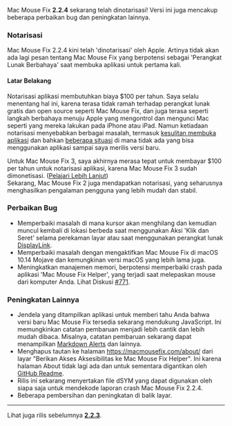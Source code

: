 Mac Mouse Fix **2.2.4** sekarang telah dinotarisasi! Versi ini juga mencakup beberapa perbaikan bug dan peningkatan lainnya.

### **Notarisasi**

Mac Mouse Fix 2.2.4 kini telah 'dinotarisasi' oleh Apple. Artinya tidak akan ada lagi pesan tentang Mac Mouse Fix yang berpotensi sebagai 'Perangkat Lunak Berbahaya' saat membuka aplikasi untuk pertama kali.

#### Latar Belakang

Notarisasi aplikasi membutuhkan biaya $100 per tahun. Saya selalu menentang hal ini, karena terasa tidak ramah terhadap perangkat lunak gratis dan open source seperti Mac Mouse Fix, dan juga terasa seperti langkah berbahaya menuju Apple yang mengontrol dan mengunci Mac seperti yang mereka lakukan pada iPhone atau iPad. Namun ketiadaan notarisasi menyebabkan berbagai masalah, termasuk [kesulitan membuka aplikasi](https://github.com/noah-nuebling/mac-mouse-fix/discussions/114) dan bahkan [beberapa situasi](https://github.com/noah-nuebling/mac-mouse-fix/issues/95) di mana tidak ada yang bisa menggunakan aplikasi sampai saya merilis versi baru.

Untuk Mac Mouse Fix 3, saya akhirnya merasa tepat untuk membayar $100 per tahun untuk notarisasi aplikasi, karena Mac Mouse Fix 3 sudah dimonetisasi. ([Pelajari Lebih Lanjut](https://github.com/noah-nuebling/mac-mouse-fix/releases/tag/3.0.0)) \
Sekarang, Mac Mouse Fix 2 juga mendapatkan notarisasi, yang seharusnya menghasilkan pengalaman pengguna yang lebih mudah dan stabil.

### **Perbaikan Bug**

- Memperbaiki masalah di mana kursor akan menghilang dan kemudian muncul kembali di lokasi berbeda saat menggunakan Aksi 'Klik dan Seret' selama perekaman layar atau saat menggunakan perangkat lunak [DisplayLink](https://www.synaptics.com/products/displaylink-graphics).
- Memperbaiki masalah dengan mengaktifkan Mac Mouse Fix di macOS 10.14 Mojave dan kemungkinan versi macOS yang lebih lama juga.
- Meningkatkan manajemen memori, berpotensi memperbaiki crash pada aplikasi 'Mac Mouse Fix Helper', yang terjadi saat melepaskan mouse dari komputer Anda. Lihat Diskusi [#771](https://github.com/noah-nuebling/mac-mouse-fix/discussions/771).

### **Peningkatan Lainnya**

- Jendela yang ditampilkan aplikasi untuk memberi tahu Anda bahwa versi baru Mac Mouse Fix tersedia sekarang mendukung JavaScript. Ini memungkinkan catatan pembaruan menjadi lebih cantik dan lebih mudah dibaca. Misalnya, catatan pembaruan sekarang dapat menampilkan [Markdown Alerts](https://github.com/orgs/community/discussions/16925) dan lainnya.
- Menghapus tautan ke halaman https://macmousefix.com/about/ dari layar "Berikan Akses Aksesibilitas ke Mac Mouse Fix Helper". Ini karena halaman About tidak lagi ada dan untuk sementara digantikan oleh [GitHub Readme](https://github.com/noah-nuebling/mac-mouse-fix).
- Rilis ini sekarang menyertakan file dSYM yang dapat digunakan oleh siapa saja untuk mendekode laporan crash Mac Mouse Fix 2.2.4.
- Beberapa pembersihan dan peningkatan di balik layar.

---

Lihat juga rilis sebelumnya [**2.2.3**](https://github.com/noah-nuebling/mac-mouse-fix/releases/tag/2.2.3).